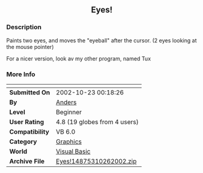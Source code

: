 ﻿<div align="center">

## Eyes\!


</div>

### Description

Paints two eyes, and moves the "eyeball" after the cursor. (2 eyes looking at the mouse pointer)

For a nicer version, look av my other program, named Tux
 
### More Info
 


<span>             |<span>
---                |---
**Submitted On**   |2002-10-23 00:18:26
**By**             |[Anders](https://github.com/Planet-Source-Code/PSCIndex/blob/master/ByAuthor/anders.md)
**Level**          |Beginner
**User Rating**    |4.8 (19 globes from 4 users)
**Compatibility**  |VB 6\.0
**Category**       |[Graphics](https://github.com/Planet-Source-Code/PSCIndex/blob/master/ByCategory/graphics__1-46.md)
**World**          |[Visual Basic](https://github.com/Planet-Source-Code/PSCIndex/blob/master/ByWorld/visual-basic.md)
**Archive File**   |[Eyes\!14875310262002\.zip](https://github.com/Planet-Source-Code/anders-eyes__1-40178/archive/master.zip)








